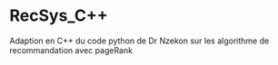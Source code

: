 # RecSys_C++

Adaption en C++ du code python de Dr Nzekon sur les algorithme de recommandation avec pageRank
